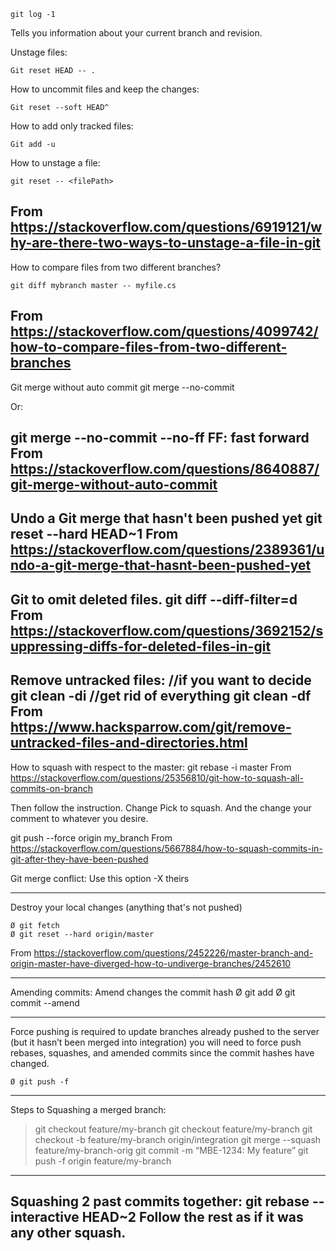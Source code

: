 ```git
git log -1
```

Tells you information about your current branch and revision. 



Unstage files:
```git
Git reset HEAD -- .
```

How to uncommit files and keep the changes:
```git
Git reset --soft HEAD^
```

How to add only tracked files:
```git
Git add -u
```


How to unstage a file: 
```git
git reset -- <filePath>
```
From <https://stackoverflow.com/questions/6919121/why-are-there-two-ways-to-unstage-a-file-in-git> 
----------
How to compare files from two different branches?
```git
git diff mybranch master -- myfile.cs
```
From <https://stackoverflow.com/questions/4099742/how-to-compare-files-from-two-different-branches> 
----------
Git merge without auto commit
git merge <branch> --no-commit

Or: 

git merge <branch> --no-commit --no-ff
FF: fast forward
From <https://stackoverflow.com/questions/8640887/git-merge-without-auto-commit> 
-----------
Undo a Git merge that hasn't been pushed yet
git reset --hard HEAD~1
From <https://stackoverflow.com/questions/2389361/undo-a-git-merge-that-hasnt-been-pushed-yet> 
----------------
Git to omit deleted files.
git diff --diff-filter=d
From <https://stackoverflow.com/questions/3692152/suppressing-diffs-for-deleted-files-in-git> 
----------------
Remove untracked files:
//if you want to decide
git clean -di
//get rid of everything
git clean -df
From <https://www.hacksparrow.com/git/remove-untracked-files-and-directories.html> 
-----------------


How to squash with respect to the master:
git rebase -i master
From <https://stackoverflow.com/questions/25356810/git-how-to-squash-all-commits-on-branch> 

Then follow the instruction. 
Change Pick to squash.
And the change your comment to whatever you desire.

git push --force origin my_branch
From <https://stackoverflow.com/questions/5667884/how-to-squash-commits-in-git-after-they-have-been-pushed> 


Git  merge conflict:
Use this option
-X theirs

------------------------------------------------------
Destroy your local changes (anything that's not pushed)

	Ø git fetch
	Ø git reset --hard origin/master

From <https://stackoverflow.com/questions/2452226/master-branch-and-origin-master-have-diverged-how-to-undiverge-branches/2452610> 

----------------------
Amending commits:
Amend changes the commit hash
	Ø git add
	Ø git commit --amend

-----------------------------------------------
Force pushing is required to update branches already pushed to the server (but it hasn’t been merged into integration) you will need to force push rebases, squashes, and amended commits since the commit hashes have changed.

	Ø git push -f
-------------------

Steps to Squashing a merged branch:

> git checkout feature/my-branch
> git checkout feature/my-branch
> git checkout -b feature/my-branch origin/integration
> git merge --squash feature/my-branch-orig
> git commit -m “MBE-1234: My feature”
> git push -f origin feature/my-branch



-----------------------------
Squashing 2 past commits together:
git rebase --interactive HEAD~2
Follow the rest as if it was any other squash. 
-------------------

